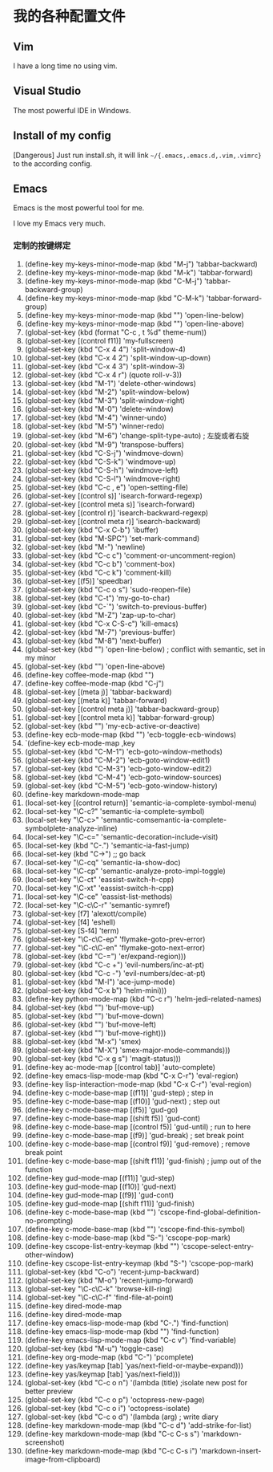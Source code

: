 # 我的各种配置文件

## Vim
I have a long time no using vim.

## Visual Studio
The most powerful IDE in Windows.

## Install of my config
[Dangerous] Just run install.sh, it will link `~/{.emacs,.emacs.d,.vim,.vimrc}` to the according config.

## Emacs
Emacs is the most powerful tool for me.

I love my Emacs very much.

### 定制的按键绑定 ###

1. (define-key my-keys-minor-mode-map (kbd "M-j") 'tabbar-backward)
1. (define-key my-keys-minor-mode-map (kbd "M-k") 'tabbar-forward)
1. (define-key my-keys-minor-mode-map (kbd "C-M-j") 'tabbar-backward-group)
1. (define-key my-keys-minor-mode-map (kbd "C-M-k") 'tabbar-forward-group)
1. (define-key my-keys-minor-mode-map (kbd "<C-return>") 'open-line-below)
1. (define-key my-keys-minor-mode-map (kbd "<C-S-return>") 'open-line-above)
1. (global-set-key (kbd (format "C-c , t %d" theme-num))
1. (global-set-key [(control f11)] 'my-fullscreen)
1. (global-set-key (kbd "C-x 4 4") 'split-window-4)
1. (global-set-key (kbd "C-x 4 2") 'split-window-up-down)
1. (global-set-key (kbd "C-x 4 3") 'split-window-3)
1. (global-set-key (kbd "C-x 4 r")  (quote roll-v-3))
1. (global-set-key (kbd "M-1") 'delete-other-windows)
1. (global-set-key (kbd "M-2") 'split-window-below)
1. (global-set-key (kbd "M-3") 'split-window-right)
1. (global-set-key (kbd "M-0") 'delete-window)
1. (global-set-key (kbd "M-4") 'winner-undo)
1. (global-set-key (kbd "M-5") 'winner-redo)
1. (global-set-key (kbd "M-6") 'change-split-type-auto) ; 左旋或者右旋
1. (global-set-key (kbd "M-9") 'transpose-buffers)
1. (global-set-key (kbd "C-S-j") 'windmove-down)
1. (global-set-key (kbd "C-S-k") 'windmove-up)
1. (global-set-key (kbd "C-S-h") 'windmove-left)
1. (global-set-key (kbd "C-S-l") 'windmove-right)
1. (global-set-key (kbd "C-c , e") 'open-setting-file)
1. (global-set-key [(control s)] 'isearch-forward-regexp)
1. (global-set-key [(control meta s)] 'isearch-forward)
1. (global-set-key [(control r)] 'isearch-backward-regexp)
1. (global-set-key [(control meta r)] 'isearch-backward)
1. (global-set-key (kbd "C-x C-b") 'ibuffer)
1. (global-set-key (kbd "M-SPC") 'set-mark-command)
1. (global-set-key (kbd "M-<return>") 'newline)
1. (global-set-key (kbd "C-c c") 'comment-or-uncomment-region)
1. (global-set-key (kbd "C-c b") 'comment-box)
1. (global-set-key (kbd "C-c k") 'comment-kill)
1. (global-set-key [(f5)] 'speedbar)
1. (global-set-key (kbd "C-c o s") 'sudo-reopen-file)
1. (global-set-key (kbd "C-t") 'my-go-to-char)
1. (global-set-key (kbd "C-`") 'switch-to-previous-buffer)
1. (global-set-key (kbd "M-Z") 'zap-up-to-char)
1. (global-set-key (kbd "C-x C-S-c") 'kill-emacs)
1. (global-set-key (kbd "M-7") 'previous-buffer)
1. (global-set-key (kbd "M-8") 'next-buffer)
1. (global-set-key (kbd "<C-return>") 'open-line-below) ; conflict with semantic, set in my minor
1. (global-set-key (kbd "<C-S-return>") 'open-line-above)
1. (define-key coffee-mode-map (kbd "<f7>")
1. (define-key coffee-mode-map (kbd "C-j")
1. (global-set-key [(meta j)] 'tabbar-backward)
1. (global-set-key [(meta k)] 'tabbar-forward)
1. (global-set-key [(control meta j)] 'tabbar-backward-group)
1. (global-set-key [(control meta k)] 'tabbar-forward-group)
1. (global-set-key (kbd "<C-f1>") 'my-ecb-active-or-deactive)
1. (define-key ecb-mode-map (kbd "<C-f2>") 'ecb-toggle-ecb-windows)
1. `(define-key ecb-mode-map ,key
1. (global-set-key (kbd "C-M-1") 'ecb-goto-window-methods)
1. (global-set-key (kbd "C-M-2") 'ecb-goto-window-edit1)
1. (global-set-key (kbd "C-M-3") 'ecb-goto-window-edit2)
1. (global-set-key (kbd "C-M-4") 'ecb-goto-window-sources)
1. (global-set-key (kbd "C-M-5") 'ecb-goto-window-history)
1. (define-key markdown-mode-map
1. (local-set-key [(control return)] 'semantic-ia-complete-symbol-menu)
1. (local-set-key "\C-c?" 'semantic-ia-complete-symbol)
1. (local-set-key "\C-c>" 'semantic-comsemantic-ia-complete-symbolplete-analyze-inline)
1. (local-set-key "\C-c=" 'semantic-decoration-include-visit)
1. (local-set-key (kbd "C-.") 'semantic-ia-fast-jump)
1. (local-set-key (kbd "C->")  ;; go back
1. (local-set-key "\C-cq" 'semantic-ia-show-doc)
1. (local-set-key "\C-cp" 'semantic-analyze-proto-impl-toggle)
1. (local-set-key "\C-ct" 'eassist-switch-h-cpp)
1. (local-set-key "\C-xt" 'eassist-switch-h-cpp)
1. (local-set-key "\C-ce" 'eassist-list-methods)
1. (local-set-key "\C-c\C-r" 'semantic-symref)
1. (global-set-key [f7] 'alexott/compile)
1. (global-set-key [f4] 'eshell)
1. (global-set-key [S-f4] 'term)
1. (global-set-key "\C-c\C-ep" 'flymake-goto-prev-error)
1. (global-set-key "\C-c\C-en" 'flymake-goto-next-error)
1. (global-set-key (kbd "C-=") 'er/expand-region)))
1. (global-set-key (kbd "C-c +") 'evil-numbers/inc-at-pt)
1. (global-set-key (kbd "C-c -") 'evil-numbers/dec-at-pt)
1. (global-set-key (kbd "M-l") 'ace-jump-mode)
1. (global-set-key (kbd "C-x b") 'helm-mini)))
1. (define-key python-mode-map (kbd "C-c r") 'helm-jedi-related-names)
1. (global-set-key (kbd "<C-S-up>")     'buf-move-up)
1. (global-set-key (kbd "<C-S-down>")   'buf-move-down)
1. (global-set-key (kbd "<C-S-left>")   'buf-move-left)
1. (global-set-key (kbd "<C-S-right>")  'buf-move-right)))
1. (global-set-key (kbd "M-x") 'smex)
1. (global-set-key (kbd "M-X") 'smex-major-mode-commands)))
1. (global-set-key (kbd "C-x g s") 'magit-status)))
1. (define-key ac-mode-map [(control tab)] 'auto-complete)
1. (define-key emacs-lisp-mode-map (kbd "C-x C-r") 'eval-region)
1. (define-key lisp-interaction-mode-map (kbd "C-x C-r") 'eval-region)
1. (define-key c-mode-base-map [(f11)] 'gud-step) ; step in
1. (define-key c-mode-base-map [(f10)] 'gud-next) ; step out
1. (define-key c-mode-base-map [(f5)] 'gud-go)
1. (define-key c-mode-base-map [(shift f5)] 'gud-cont)
1. (define-key c-mode-base-map [(control f5)] 'gud-until) ; run to here
1. (define-key c-mode-base-map [(f9)] 'gud-break) ; set break point
1. (define-key c-mode-base-map [(control f9)] 'gud-remove) ; remove break point
1. (define-key c-mode-base-map [(shift f11)] 'gud-finish) ; jump out of the function
1. (define-key gud-mode-map [(f11)] 'gud-step)
1. (define-key gud-mode-map [(f10)] 'gud-next)
1. (define-key gud-mode-map [(f9)] 'gud-cont)
1. (define-key gud-mode-map [(shift f11)] 'gud-finish)
1. (define-key c-mode-base-map (kbd "<f12>") 'cscope-find-global-definition-no-prompting)
1. (define-key c-mode-base-map (kbd "<C-f12>") 'cscope-find-this-symbol)
1. (define-key c-mode-base-map (kbd "S-<f12>") 'cscope-pop-mark)
1. (define-key cscope-list-entry-keymap (kbd "<f12>") 'cscope-select-entry-other-window)
1. (define-key cscope-list-entry-keymap (kbd "S-<f12>") 'cscope-pop-mark)
1. (global-set-key (kbd "C-o") 'recent-jump-backward)
1. (global-set-key (kbd "M-o") 'recent-jump-forward)
1. (global-set-key "\C-c\C-k" 'browse-kill-ring)
1. (global-set-key "\C-c\C-f" 'find-file-at-point)
1. (define-key dired-mode-map
1. (define-key dired-mode-map
1. (define-key emacs-lisp-mode-map (kbd "C-.") 'find-function)
1. (define-key emacs-lisp-mode-map (kbd "<f12>") 'find-function)
1. (define-key emacs-lisp-mode-map (kbd "C-c v") 'find-variable)
1. (global-set-key (kbd "M-u") 'toggle-case)
1. (define-key org-mode-map (kbd "C-<tab>") 'pcomplete)
1. (define-key yas/keymap [tab] 'yas/next-field-or-maybe-expand)))
1. (define-key yas/keymap [tab] 'yas/next-field)))
1. (global-set-key (kbd "C-c o n") '(lambda (title) ;isolate new post for better preview
1. (global-set-key (kbd "C-c o p") 'octopress-new-page)
1. (global-set-key (kbd "C-c o i") 'octopress-isolate)
1. (global-set-key (kbd "C-c o d") '(lambda (arg) ; write diary
1. (define-key markdown-mode-map (kbd "C-c d") 'add-strike-for-list)
1. (define-key markdown-mode-map (kbd "C-c C-s s") 'markdown-screenshot)
1. (define-key markdown-mode-map (kbd "C-c C-s i") 'markdown-insert-image-from-clipboard)
